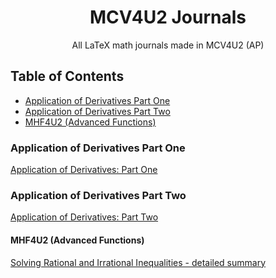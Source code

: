 <h1 align="center">
MCV4U2 Journals
</h1>
<p align="center">
All LaTeX math journals made in MCV4U2 (AP)
</p>


## Table of Contents
* [Application of Derivatives Part One](#application-of-derivatives-part-one)
* [Application of Derivatives Part Two](#application-of-derivatives-part-two)
* [MHF4U2 (Advanced Functions)](#mhf4u2-advanced-functions)

### Application of Derivatives Part One
<a href="https://github.com/kthisisjosh/MCV4U2-journals/blob/master/Application-of-Derivatives-P.1/ApplicationOfDerivP1.pdf">Application of Derivatives: Part One</a>

### Application of Derivatives Part Two
<a href="https://github.com/kthisisjosh/MCV4U2-journals/blob/master/Application-of-Derivatives-P.2/ApplicationOfDerivP2.pdf">Application of Derivatives: Part Two</a>

#### MHF4U2 (Advanced Functions)
<a href="https://github.com/kthisisjosh/MCV4U2-journals/blob/master/MathDetailedSummary/MathDetailedSummary.pdf">Solving Rational and Irrational Inequalities - detailed summary</a>
